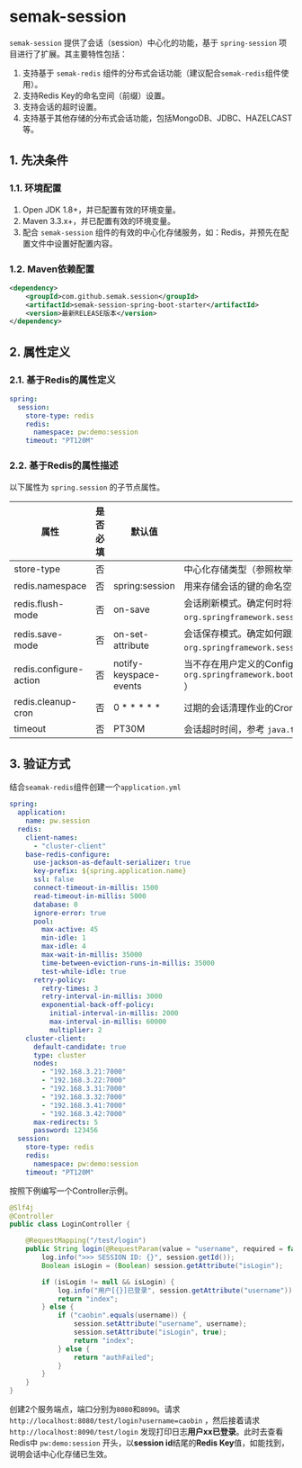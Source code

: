 # semak-session

`semak-session` 提供了会话（session）中心化的功能，基于 `spring-session` 项目进行了扩展。其主要特性包括：


1. 支持基于 `semak-redis` 组件的分布式会话功能（建议配合`semak-redis`组件使用）。
1. 支持Redis Key的命名空间（前缀）设置。
1. 支持会话的超时设置。
1. 支持基于其他存储的分布式会话功能，包括MongoDB、JDBC、HAZELCAST等。



## 1. 先决条件


### 1.1. 环境配置


1. Open JDK 1.8+，并已配置有效的环境变量。
1. Maven 3.3.x+，并已配置有效的环境变量。
1. 配合 `semak-session` 组件的有效的中心化存储服务，如：Redis，并预先在配置文件中设置好配置内容。



### 1.2. Maven依赖配置
```xml
<dependency>
    <groupId>com.github.semak.session</groupId>
    <artifactId>semak-session-spring-boot-starter</artifactId>
    <version>最新RELEASE版本</version>
</dependency>
```



## 2. 属性定义


### 2.1. 基于Redis的属性定义
```yaml
spring:
  session:
    store-type: redis
    redis:
      namespace: pw:demo:session
    timeout: "PT120M"
```

### 2.2. 基于Redis的属性描述
以下属性为 `spring.session` 的子节点属性。

| **属性** | **是否必填** | **默认值** | **描述** |
| --- | --- | --- | --- |
| store-type | 否 |  | 中心化存储类型（参照枚举类 `org.springframework.boot.autoconfigure.session.StoreType` ） |
| redis.namespace | 否 | spring:session | 用来存储会话的键的命名空间（前缀） |
| redis.flush-mode | 否 | on-save | 会话刷新模式。确定何时将回回更改写入会话存储（参照枚举类 `org.springframework.session.FlushMode` ） |
| redis.save-mode | 否 | on-set-attribute | 会话保存模式。确定如何跟踪会话更改并将其保存到会话存储。（参照枚举类 `org.springframework.session.SaveMode` ） |
| redis.configure-action | 否 | notify-keyspace-events | 当不存在用户定义的ConfigureRedisAction Bean时，要应用的configure操作。（参照枚举类 `org.springframework.boot.autoconfigure.session.RedisSessionProperties.ConfigureAction` ） |
| redis.cleanup-cron | 否 | 0 * * * * * | 过期的会话清理作业的Cron表达式 |
| timeout | 否 | PT30M | 会话超时时间，参考 `java.time.Duration` 类的注释举例来定义标准值。 |



## 3. 验证方式

结合`seamak-redis`组件创建一个`application.yml`

```yaml
spring:
  application:
    name: pw.session
  redis:
    client-names:
      - "cluster-client"
    base-redis-configure:
      use-jackson-as-default-serializer: true
      key-prefix: ${spring.application.name}
      ssl: false
      connect-timeout-in-millis: 1500
      read-timeout-in-millis: 5000
      database: 0
      ignore-error: true
      pool:
        max-active: 45
        min-idle: 1
        max-idle: 4
        max-wait-in-millis: 35000
        time-between-eviction-runs-in-millis: 35000
        test-while-idle: true
      retry-policy:
        retry-times: 3
        retry-interval-in-millis: 3000
        exponential-back-off-policy:
          initial-interval-in-millis: 2000
          max-interval-in-millis: 60000
          multiplier: 2
    cluster-client:
      default-candidate: true
      type: cluster
      nodes:
        - "192.168.3.21:7000"
        - "192.168.3.22:7000"
        - "192.168.3.31:7000"
        - "192.168.3.32:7000"
        - "192.168.3.41:7000"
        - "192.168.3.42:7000"
      max-redirects: 5
      password: 123456
  session:
    store-type: redis
    redis:
      namespace: pw:demo:session
    timeout: "PT120M"
```

按照下例编写一个Controller示例。

```java
@Slf4j
@Controller
public class LoginController {

    @RequestMapping("/test/login")
    public String login(@RequestParam(value = "username", required = false) String username, HttpServletRequest request, HttpServletResponse response, HttpSession session) {
        log.info(">>> SESSION ID: {}", session.getId());
        Boolean isLogin = (Boolean) session.getAttribute("isLogin");

        if (isLogin != null && isLogin) {
            log.info("用户[{}]已登录", session.getAttribute("username"));
            return "index";
        } else {
            if ("caobin".equals(username)) {
                session.setAttribute("username", username);
                session.setAttribute("isLogin", true);
                return "index";
            } else {
                return "authFailed";
            }
        }
    }
}
```
创建2个服务端点，端口分别为`8080`和`8090`。请求 `http://localhost:8080/test/login?username=caobin` ，然后接着请求`http://localhost:8090/test/login` 发现打印日志**用户xx已登录**。此时去查看Redis中 `pw:demo:session` 开头，以**session id**结尾的**Redis Key**值，如能找到，说明会话中心化存储已生效。

